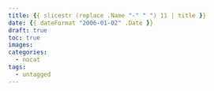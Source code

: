 ```yaml
---
title: {{ slicestr (replace .Name "-" " ") 11 | title }}
date: {{ dateFormat "2006-01-02" .Date }}
draft: true
toc: true
images:
categories:
  - nocat
tags:
  - untagged
---
```

